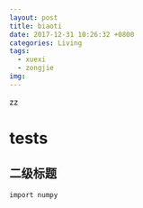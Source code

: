```yaml
---
layout: post
title: biaoti
date: 2017-12-31 10:26:32 +0800
categories: Living
tags: 
  - xuexi
  - zongjie
img: 
---
```

zz
# tests
## 二级标题



`import numpy`
